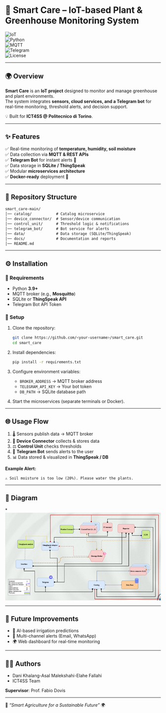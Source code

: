 # 🌱 Smart Care – IoT-based Plant & Greenhouse Monitoring System  

![IoT](https://img.shields.io/badge/IoT-Smart--Agriculture-green)  
![Python](https://img.shields.io/badge/Python-3.9+-blue?logo=python)  
![MQTT](https://img.shields.io/badge/Protocol-MQTT-orange)  
![Telegram](https://img.shields.io/badge/Notifications-Telegram-blue?logo=telegram)  
![License](https://img.shields.io/badge/License-MIT-yellow)  

---

## 🌍 Overview  
**Smart Care** is an **IoT project** designed to monitor and manage greenhouse and plant environments.  
The system integrates **sensors, cloud services, and a Telegram bot** for real-time monitoring, threshold alerts, and decision support.  

💡 Built for **ICT4SS @ Politecnico di Torino**.  

---

## ✨ Features  
✅ Real-time monitoring of **temperature, humidity, soil moisture**  
✅ Data collection via **MQTT & REST APIs**  
✅ **Telegram Bot** for instant alerts 📲  
✅ Data storage in **SQLite / ThingSpeak**  
✅ Modular **microservices architecture**  
✅ **Docker-ready** deployment 🐳  

---

## 📂 Repository Structure  
```
smart_care-main/
│── catalog/           # Catalog microservice
│── device_connector/  # Sensor/device communication
│── control_unit/      # Threshold logic & notifications
│── telegram_bot/      # Bot service for alerts
│── data/              # Data storage (SQLite/ThingSpeak)
│── docs/              # Documentation and reports
│── README.md
```

---

## ⚙️ Installation  

### 🔑 Requirements  
- Python **3.9+**  
- MQTT broker (e.g., **Mosquitto**)  
- SQLite or **ThingSpeak API**  
- Telegram Bot API Token  

### 🚀 Setup  
1. Clone the repository:  
   ```bash
   git clone https://github.com/<your-username>/smart_care.git
   cd smart_care
   ```
2. Install dependencies:  
   ```bash
   pip install -r requirements.txt
   ```
3. Configure environment variables:  
   - `BROKER_ADDRESS` → MQTT broker address  
   - `TELEGRAM_API_KEY` → Your bot token  
   - `DB_PATH` → SQLite database path  

4. Start the microservices (separate terminals or Docker).  

---

## 🌐 Usage Flow  
1. 🌡️ Sensors publish data → MQTT broker  
2. 🔗 **Device Connector** collects & stores data  
3. ⚖️ **Control Unit** checks thresholds  
4. 🤖 **Telegram Bot** sends alerts to the user  
5. 📊 Data stored & visualized in **ThingSpeak / DB**  

**Example Alert:**  
```
⚠️ Soil moisture is too low (20%). Please water the plants.
```

---

## 📸 Diagram  
*![System Architecture](image.png)


---

## 🚧 Future Improvements  
- 🤖 AI-based irrigation predictions  
- 📡 Multi-channel alerts (Email, WhatsApp)  
- 🌍 Web dashboard for real-time monitoring  

---

## 👨‍💻 Authors  
- Dani Khalang-Asal Malekshahi-Elahe Fallahi 
- ICT4SS Team  

**Supervisor**: Prof. Fabio Dovis  



---
💚 *“Smart Agriculture for a Sustainable Future”* 🌍
